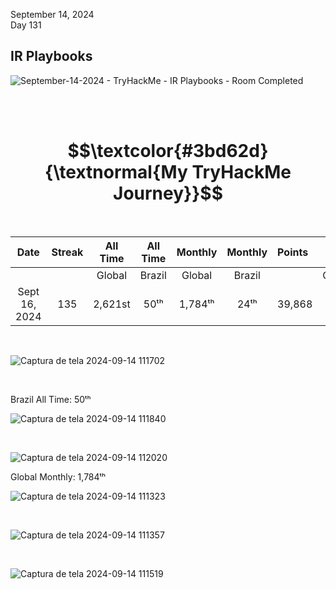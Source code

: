 September 14, 2024<br>
Day 131<br>

<h2>IR Playbooks</h2>

![September-14-2024 - TryHackMe - IR Playbooks - Room Completed](https://github.com/user-attachments/assets/d69f53bf-cfd4-4784-bbc1-52d01b71f029)

<br>
<br>

<h1 align="center"> $$\textcolor{#3bd62d}{\textnormal{My TryHackMe Journey}}$$ </h1>
<br>

<div align="center">

| Date              | Streak   | All Time     | All Time     | Monthly     | Monthly    | Points   | Rooms     | Badges    |
| :---------------: | :------: | :----------: | :----------: | :---------: | :--------: | :------  | :-------: | :-------: |
|                   |          |    Global    |    Brazil    |    Global   |   Brazil   |          | Completed |           |
| Sept 16, 2024     | 135      |    2,621st   |     50ᵗʰ     |   1,784ᵗʰ   |    24ᵗʰ    |  39,868  |    290    |     37    |

</div>

<br>

![Captura de tela 2024-09-14 111702](https://github.com/user-attachments/assets/a0cd50f6-79aa-42e1-8ece-74c656c6eed6)

<br>

Brazil All Time:  50ᵗʰ <br>

![Captura de tela 2024-09-14 111840](https://github.com/user-attachments/assets/952a154c-a70c-449d-81cb-753fc705e01a)

<br>

![Captura de tela 2024-09-14 112020](https://github.com/user-attachments/assets/c67e9d57-1286-4af8-930b-a020a69f17c3)


Global Monthly: 1,784ᵗʰ<br>

![Captura de tela 2024-09-14 111323](https://github.com/user-attachments/assets/6fe4a254-7fe2-4ac0-9ee4-d984331cb5c1)

<br>

![Captura de tela 2024-09-14 111357](https://github.com/user-attachments/assets/eb94a4e5-4aba-43aa-8ae8-938ef213aa8e)

<br>

![Captura de tela 2024-09-14 111519](https://github.com/user-attachments/assets/f52e564b-f038-4ea4-af0a-82edb5626a0e)



